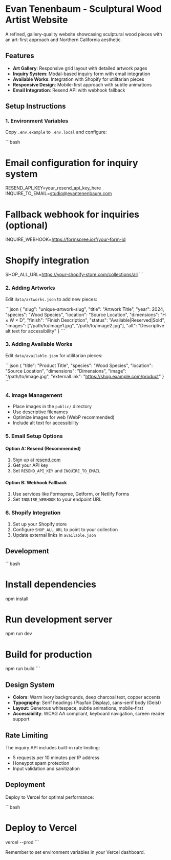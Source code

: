 # Evan Tenenbaum - Sculptural Wood Artist Website

A refined, gallery-quality website showcasing sculptural wood pieces with an art-first approach and Northern California aesthetic.

## Features

- **Art Gallery**: Responsive grid layout with detailed artwork pages
- **Inquiry System**: Modal-based inquiry form with email integration
- **Available Works**: Integration with Shopify for utilitarian pieces
- **Responsive Design**: Mobile-first approach with subtle animations
- **Email Integration**: Resend API with webhook fallback

## Setup Instructions

### 1. Environment Variables

Copy `.env.example` to `.env.local` and configure:

\`\`\`bash
# Email configuration for inquiry system
RESEND_API_KEY=your_resend_api_key_here
INQUIRE_TO_EMAIL=studio@evantenenbaum.com

# Fallback webhook for inquiries (optional)
INQUIRE_WEBHOOK=https://formspree.io/f/your-form-id

# Shopify integration
SHOP_ALL_URL=https://your-shopify-store.com/collections/all
\`\`\`

### 2. Adding Artworks

Edit `data/artworks.json` to add new pieces:

\`\`\`json
{
  "slug": "unique-artwork-slug",
  "title": "Artwork Title",
  "year": 2024,
  "species": "Wood Species",
  "location": "Source Location",
  "dimensions": "H × W × D",
  "finish": "Finish Description",
  "status": "Available|Reserved|Sold",
  "images": ["/path/to/image1.jpg", "/path/to/image2.jpg"],
  "alt": "Descriptive alt text for accessibility"
}
\`\`\`

### 3. Adding Available Works

Edit `data/available.json` for utilitarian pieces:

\`\`\`json
{
  "title": "Product Title",
  "species": "Wood Species",
  "location": "Source Location", 
  "dimensions": "Dimensions",
  "image": "/path/to/image.jpg",
  "externalLink": "https://shop.example.com/product"
}
\`\`\`

### 4. Image Management

- Place images in the `public/` directory
- Use descriptive filenames
- Optimize images for web (WebP recommended)
- Include alt text for accessibility

### 5. Email Setup Options

#### Option A: Resend (Recommended)
1. Sign up at [resend.com](https://resend.com)
2. Get your API key
3. Set `RESEND_API_KEY` and `INQUIRE_TO_EMAIL`

#### Option B: Webhook Fallback
1. Use services like Formspree, Getform, or Netlify Forms
2. Set `INQUIRE_WEBHOOK` to your endpoint URL

### 6. Shopify Integration

1. Set up your Shopify store
2. Configure `SHOP_ALL_URL` to point to your collection
3. Update external links in `available.json`

## Development

\`\`\`bash
# Install dependencies
npm install

# Run development server
npm run dev

# Build for production
npm run build
\`\`\`

## Design System

- **Colors**: Warm ivory backgrounds, deep charcoal text, copper accents
- **Typography**: Serif headings (Playfair Display), sans-serif body (Geist)
- **Layout**: Generous whitespace, subtle animations, mobile-first
- **Accessibility**: WCAG AA compliant, keyboard navigation, screen reader support

## Rate Limiting

The inquiry API includes built-in rate limiting:
- 5 requests per 10 minutes per IP address
- Honeypot spam protection
- Input validation and sanitization

## Deployment

Deploy to Vercel for optimal performance:

\`\`\`bash
# Deploy to Vercel
vercel --prod
\`\`\`

Remember to set environment variables in your Vercel dashboard.
